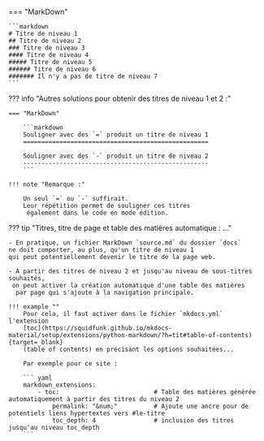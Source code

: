 <!-- === "Rendu"

    # Titre de niveau 1
    ## Titre de niveau 2
    ### Titre de niveau 3
    #### Titre de niveau 4
    ##### Titre de niveau 5
    ###### Titre de niveau 6
    ####### Il n'y a pas de titre de niveau 7  
-->
=== "MarkDown"

    ```markdown
    # Titre de niveau 1
    ## Titre de niveau 2
    ### Titre de niveau 3
    #### Titre de niveau 4
    ##### Titre de niveau 5
    ###### Titre de niveau 6
    ####### Il n'y a pas de titre de niveau 7
    ```

??? info "Autres solutions pour obtenir des titres de niveau 1 et 2 :"

    === "MarkDown"

        ```markdown
        Souligner avec des `=` produit un titre de niveau 1
        ===================================================

        Souligner avec des `-` produit un titre de niveau 2
        ---------------------------------------------------
        ```

    !!! note "Remarque :"
    
        Un seul `=` ou `-` suffirait.  
        Leur répétition permet de souligner ces titres
         également dans le code en mode édition.

??? tip "Titres, titre de page et table des matières automatique : ..."
    
    - En pratique, un fichier MarkDown `source.md` du dossier `docs`
    ne doit comporter, au plus, qu'un titre de niveau 1
    qui peut potentiellement devenir le titre de la page web.

    - A partir des titres de niveau 2 et jusqu'au niveau de sous-titres souhaités,
     on peut activer la création automatique d'une table des matières
      par page qui s'ajoute à la navigation principale.

    !!! example ""  
        Pour cela, il faut activer dans le fichier `mkdocs.yml` l'extension 
        [toc](https://squidfunk.github.io/mkdocs-material/setup/extensions/python-markdown/?h=tit#table-of-contents){target=_blank}
        (table of contents) en précisant les options souhaitées...

        Par exemple pour ce site :

        ``` yaml
        markdown_extensions:
            - toc:                          # Table des matières générée automatiquement à partir des titres du niveau 2
                permalink: "&num;"          # Ajoute une ancre pour de potentiels liens hypertextes vers #le-titre 
                toc_depth: 4                # inclusion des titres jusqu'au niveau toc_depth        
        ```
    




      